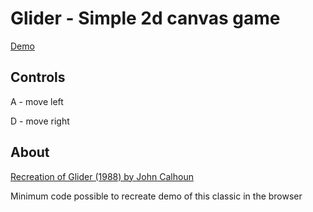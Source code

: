 #  Glider - Simple 2d canvas game

[Demo](https://matthewthomsonnz.github.io/2D-Canvas-Game-Demo/)

## Controls
A - move left

D - move right

## About
[Recreation of Glider (1988) by John Calhoun ](https://archive.org/details/win3_Glider40)

Minimum code possible to recreate demo of this classic in the browser



